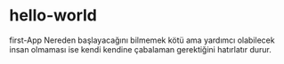 # hello-world
first-App
Nereden başlayacağını bilmemek kötü ama yardımcı olabilecek insan olmaması ise kendi kendine çabalaman gerektiğini hatırlatır durur.

